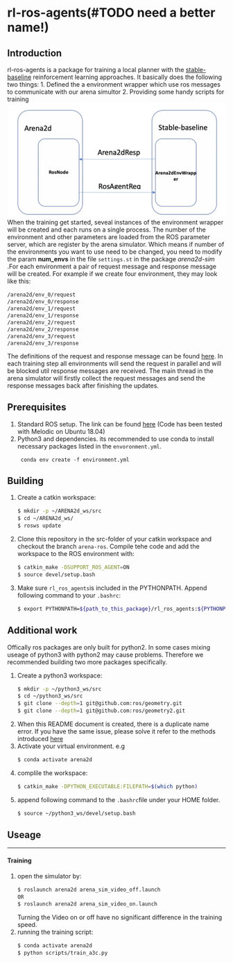 # rl-ros-agents(#TODO need a better name!)
## Introduction
rl-ros-agents is a package for training a local planner with the [stable-baseline](https://github.com/hill-a/stable-baselines) reinforcement learning approaches. It basically does the following two things:
    1. Defined the a environment wrapper which use ros messages to communicate with our arena simultor 
    2. Providing some handy scripts for training
![Working manner](/img/Working_manner_rl_ros_agent.png)
When the training get started, seveal instances of the environment wrapper will be created and each runs on a single process. The number of the environment and other parameters are loaded from the ROS parameter server, which are register by the arena simulator. Which means if number of the environments you want to use need to be changed, you need to modify the param **num_envs** in the file `settings.st` in the package *arena2d-sim*  .For each environment a pair of request message and response message will be created. For example if we create four environment, they may look like this:
```
/arena2d/env_0/request
/arena2d/env_0/response
/arena2d/env_1/request
/arena2d/env_1/response
/arena2d/env_2/request
/arena2d/env_2/response
/arena2d/env_3/request
/arena2d/env_3/response
```
The definitions of the request and response message can be found [here](../arena2d_msgs/msg). In each training step all environments will send the request in parallel and will be blocked util response messages are received. The main thread in the arena simulator will firstly collect the request messages and send the response messages back after finishing the updates.

## Prerequisites
1. Standard ROS setup. The link can be found [here](http://wiki.ros.org/melodic/Installation/Ubuntu) (Code has been tested with Melodic on Ubuntu 18.04)
2. Python3 and dependencies. its recommended to use conda to install necessary packages listed in the `envoronment.yml`.
    ```
     conda env create -f environment.yml
    ```
## Building
1. Create a catkin workspace:
    ```bash
    $ mkdir -p ~/ARENA2d_ws/src
    $ cd ~/ARENA2d_ws/
    $ rosws update
    ```
2. Clone this repository in the src-folder of your catkin workspace and checkout the branch `arena-ros`. Compile tehe code and add the workspace to the ROS environment with:
    ```bash
    $ catkin_make -DSUPPORT_ROS_AGENT=ON
    $ source devel/setup.bash
    ```
3. Make sure `rl_ros_agents`is included in the PYTHONPATH. Append following command to your `.bashrc`:
    ```bash
    $ export PYTHONPATH=${path_to_this_package}/rl_ros_agents:${PYTHONPATH}
    ```
## Additional work
Offically ros packages are only built for python2. In some cases mixing useage of python3 with python2 may cause problems. Therefore we recommended building two more packages specifically.
1. Create a python3 workspace:
    ```bash
    $ mkdir -p ~/python3_ws/src
    $ cd ~/python3_ws/src
    $ git clone --depth=1 git@github.com:ros/geometry.git
    $ git clone --depth=1 git@github.com:ros/geometry2.git
    ``` 
2. When this README document is created, there is a duplicate name error. If you have the same issue, please solve it 
refer to the methods introduced [here](https://github.com/ros/geometry/issues/213#issuecomment-643552794)
3. Activate your virtual environment. e.g
    ```bash
    $ conda activate arena2d
    ```
4. complile the workspace:
    ```bash
    $ catkin_make -DPYTHON_EXECUTABLE:FILEPATH=$(which python)
    ```
5. append following command to the `.bashrc`file under your HOME folder.
    ```bash
    $ source ~/python3_ws/devel/setup.bash
    ```

## Useage
---
#### Training
1. open the simulator by:
    ```bash
    $ roslaunch arena2d arena_sim_video_off.launch
    OR
    $ roslaunch arena2d arena_sim_video_on.launch 
    ```
    Turning the Video on or off have no significant difference in the training speed.
2. running the training script:
    ```bash
    $ conda activate arena2d
    $ python scripts/train_a3c.py
    ```
